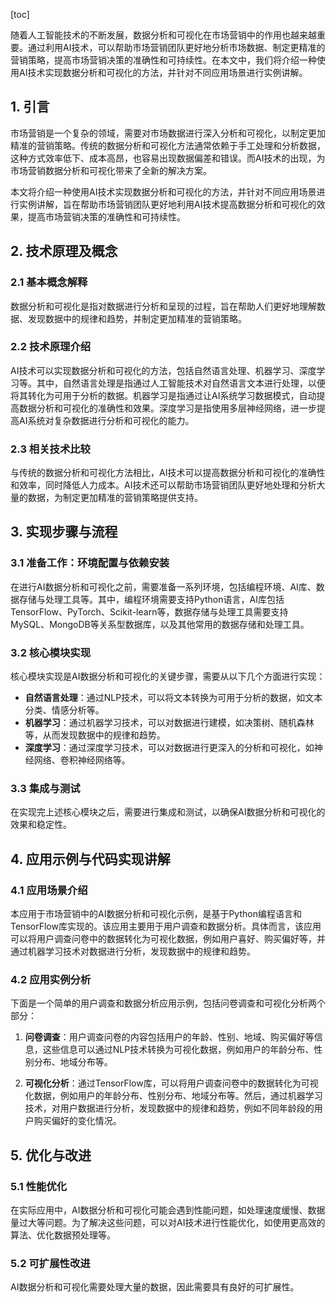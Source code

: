 
[toc]                    
                
                
随着人工智能技术的不断发展，数据分析和可视化在市场营销中的作用也越来越重要。通过利用AI技术，可以帮助市场营销团队更好地分析市场数据、制定更精准的营销策略，提高市场营销决策的准确性和可持续性。在本文中，我们将介绍一种使用AI技术实现数据分析和可视化的方法，并针对不同应用场景进行实例讲解。

## 1. 引言

市场营销是一个复杂的领域，需要对市场数据进行深入分析和可视化，以制定更加精准的营销策略。传统的数据分析和可视化方法通常依赖于手工处理和分析数据，这种方式效率低下、成本高昂，也容易出现数据偏差和错误。而AI技术的出现，为市场营销数据分析和可视化带来了全新的解决方案。

本文将介绍一种使用AI技术实现数据分析和可视化的方法，并针对不同应用场景进行实例讲解，旨在帮助市场营销团队更好地利用AI技术提高数据分析和可视化的效果，提高市场营销决策的准确性和可持续性。

## 2. 技术原理及概念

### 2.1 基本概念解释

数据分析和可视化是指对数据进行分析和呈现的过程，旨在帮助人们更好地理解数据、发现数据中的规律和趋势，并制定更加精准的营销策略。

### 2.2 技术原理介绍

AI技术可以实现数据分析和可视化的方法，包括自然语言处理、机器学习、深度学习等。其中，自然语言处理是指通过人工智能技术对自然语言文本进行处理，以便将其转化为可用于分析的数据。机器学习是指通过让AI系统学习数据模式，自动提高数据分析和可视化的准确性和效果。深度学习是指使用多层神经网络，进一步提高AI系统对复杂数据进行分析和可视化的能力。

### 2.3 相关技术比较

与传统的数据分析和可视化方法相比，AI技术可以提高数据分析和可视化的准确性和效率，同时降低人力成本。AI技术还可以帮助市场营销团队更好地处理和分析大量的数据，为制定更加精准的营销策略提供支持。

## 3. 实现步骤与流程

### 3.1 准备工作：环境配置与依赖安装

在进行AI数据分析和可视化之前，需要准备一系列环境，包括编程环境、AI库、数据存储与处理工具等。其中，编程环境需要支持Python语言，AI库包括TensorFlow、PyTorch、Scikit-learn等，数据存储与处理工具需要支持MySQL、MongoDB等关系型数据库，以及其他常用的数据存储和处理工具。

### 3.2 核心模块实现

核心模块实现是AI数据分析和可视化的关键步骤，需要从以下几个方面进行实现：

- **自然语言处理**：通过NLP技术，可以将文本转换为可用于分析的数据，如文本分类、情感分析等。
- **机器学习**：通过机器学习技术，可以对数据进行建模，如决策树、随机森林等，从而发现数据中的规律和趋势。
- **深度学习**：通过深度学习技术，可以对数据进行更深入的分析和可视化，如神经网络、卷积神经网络等。

### 3.3 集成与测试

在实现完上述核心模块之后，需要进行集成和测试，以确保AI数据分析和可视化的效果和稳定性。

## 4. 应用示例与代码实现讲解

### 4.1 应用场景介绍

本应用于市场营销中的AI数据分析和可视化示例，是基于Python编程语言和TensorFlow库实现的。该应用主要用于用户调查和数据分析。具体而言，该应用可以将用户调查问卷中的数据转化为可视化数据，例如用户喜好、购买偏好等，并通过机器学习技术对数据进行分析，发现数据中的规律和趋势。

### 4.2 应用实例分析

下面是一个简单的用户调查和数据分析应用示例，包括问卷调查和可视化分析两个部分：

1. **问卷调查**：用户调查问卷的内容包括用户的年龄、性别、地域、购买偏好等信息，这些信息可以通过NLP技术转换为可视化数据，例如用户的年龄分布、性别分布、地域分布等。

2. **可视化分析**：通过TensorFlow库，可以将用户调查问卷中的数据转化为可视化数据，例如用户的年龄分布、性别分布、地域分布等。然后，通过机器学习技术，对用户数据进行分析，发现数据中的规律和趋势，例如不同年龄段的用户购买偏好的变化情况。

## 5. 优化与改进

### 5.1 性能优化

在实际应用中，AI数据分析和可视化可能会遇到性能问题，如处理速度缓慢、数据量过大等问题。为了解决这些问题，可以对AI技术进行性能优化，如使用更高效的算法、优化数据预处理等。

### 5.2 可扩展性改进

AI数据分析和可视化需要处理大量的数据，因此需要具有良好的可扩展性。

